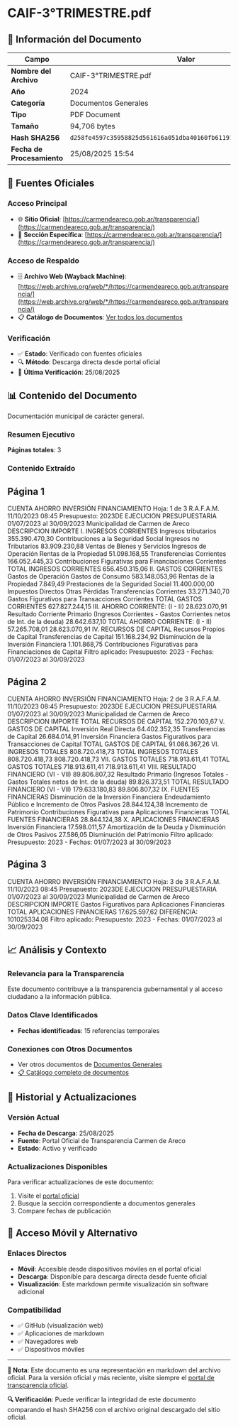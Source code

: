 # CAIF-3°TRIMESTRE.pdf

## 📄 Información del Documento

| Campo | Valor |
|-------|--------|
| **Nombre del Archivo** | CAIF-3°TRIMESTRE.pdf |
| **Año** | 2024 |
| **Categoría** | Documentos Generales |
| **Tipo** | PDF Document |
| **Tamaño** | 94,706 bytes |
| **Hash SHA256** | `d258fe4597c35958825d561616a051dba40160fb611911a4b6803165454db305` |
| **Fecha de Procesamiento** | 25/08/2025 15:54 |

## 🔗 Fuentes Oficiales

### Acceso Principal
- 🌐 **Sitio Oficial**: [https://carmendeareco.gob.ar/transparencia/](https://carmendeareco.gob.ar/transparencia/)
- 📁 **Sección Específica**: [https://carmendeareco.gob.ar/transparencia/](https://carmendeareco.gob.ar/transparencia/)

### Acceso de Respaldo
- 🗄️ **Archivo Web (Wayback Machine)**: [https://web.archive.org/web/*/https://carmendeareco.gob.ar/transparencia/](https://web.archive.org/web/*/https://carmendeareco.gob.ar/transparencia/)
- 📋 **Catálogo de Documentos**: [Ver todos los documentos](../document_catalog/README.md)

### Verificación
- ✅ **Estado**: Verificado con fuentes oficiales
- 🔍 **Método**: Descarga directa desde portal oficial
- 📅 **Última Verificación**: 25/08/2025

## 📊 Contenido del Documento

Documentación municipal de carácter general.

### Resumen Ejecutivo

**Páginas totales**: 3

### Contenido Extraído

## Página 1

CUENTA AHORRO INVERSIÓN FINANCIAMIENTO Hoja: 1 de 3 R.A.F.A.M.
11/10/2023 08:45
Presupuesto: 2023DE EJECUCION PRESUPUESTARIA 
01/07/2023 al 30/09/2023
Municipalidad de
Carmen de Areco
DESCRIPCION IMPORTE
I. INGRESOS CORRIENTES
Ingresos tributarios 355.390.470,30
Contribuciones a la Seguridad Social
Ingresos no Tributarios 83.909.230,88
Ventas de Bienes y Servicios
Ingresos de Operación
Rentas de la Propiedad 51.098.168,55
Transferencias Corrientes 166.052.445,33
Contribuciones Figurativas para Financiaciones Corrientes
TOTAL  INGRESOS CORRIENTES 656.450.315,06
II. GASTOS CORRIENTES
Gastos de Operación
Gastos de Consumo 583.148.053,96
Rentas de la Propiedad 7.849,49
Prestaciones de la Seguridad Social 11.400.000,00
Impuestos Directos
Otras Pérdidas
Transferencias Corrientes 33.271.340,70
Gastos Figurativos para Transacciones Corrientes
TOTAL  GASTOS CORRIENTES 627.827.244,15
III. AHORRO CORRIENTE: (I - II) 28.623.070,91
Resultado Corriente Primario (Ingresos Corrientes - Gastos Corrientes netos de Int. de la deuda) 28.642.637,10
TOTAL  AHORRO CORRIENTE: (I - II) 57.265.708,01 28.623.070,91
IV. RECURSOS DE CAPITAL
Recursos Propios de Capital
Transferencias de Capital 151.168.234,92
Disminución de la Inversión Financiera 1.101.868,75
Contribuciones Figurativas para Financiaciones de Capital
Filtro aplicado: Presupuesto: 2023 -  Fechas: 01/07/2023 al 30/09/2023

## Página 2

CUENTA AHORRO INVERSIÓN FINANCIAMIENTO Hoja: 2 de 3 R.A.F.A.M.
11/10/2023 08:45
Presupuesto: 2023DE EJECUCION PRESUPUESTARIA 
01/07/2023 al 30/09/2023
Municipalidad de
Carmen de Areco
DESCRIPCION IMPORTE
TOTAL  RECURSOS DE CAPITAL 152.270.103,67
V. GASTOS DE CAPITAL
Inversión Real Directa 64.402.352,35
Transferencias de Capital 26.684.014,91
Inversión Financiera
Gastos Figurativos para Transacciones de Capital
TOTAL  GASTOS DE CAPITAL 91.086.367,26
VI. INGRESOS TOTALES 808.720.418,73
TOTAL  INGRESOS TOTALES 808.720.418,73 808.720.418,73
VII. GASTOS TOTALES 718.913.611,41
TOTAL  GASTOS TOTALES 718.913.611,41 718.913.611,41
VIII. RESULTADO FINANCIERO (VI - VII) 89.806.807,32
Resultado Primario (Ingresos Totales - Gastos Totales netos de Int. de la deuda) 89.826.373,51
TOTAL  RESULTADO FINANCIERO (VI - VII) 179.633.180,83 89.806.807,32
IX. FUENTES FINANCIERAS
Disminución de la Inversión Financiera
Endeudamiento Público e Incremento de Otros Pasivos 28.844.124,38
Incremento de Patrimonio
Contribuciones Figurativas para Aplicaciones Financieras
TOTAL  FUENTES FINANCIERAS 28.844.124,38
X. APLICACIONES FINANCIERAS
Inversión Financiera 17.598.011,57
Amortización de la Deuda y Disminución de Otros Pasivos 27.586,05
Disminución del Patrimonio
Filtro aplicado: Presupuesto: 2023 -  Fechas: 01/07/2023 al 30/09/2023

## Página 3

CUENTA AHORRO INVERSIÓN FINANCIAMIENTO Hoja: 3 de 3 R.A.F.A.M.
11/10/2023 08:45
Presupuesto: 2023DE EJECUCION PRESUPUESTARIA 
01/07/2023 al 30/09/2023
Municipalidad de
Carmen de Areco
DESCRIPCION IMPORTE
Gastos Figurativos para Aplicaciones Financieras
TOTAL  APLICACIONES FINANCIERAS 17.625.597,62
DIFERENCIA: 101025334.08
Filtro aplicado: Presupuesto: 2023 -  Fechas: 01/07/2023 al 30/09/2023



## 📈 Análisis y Contexto

### Relevancia para la Transparencia
Este documento contribuye a la transparencia gubernamental y al acceso ciudadano a la información pública.

### Datos Clave Identificados
- **Fechas identificadas**: 15 referencias temporales

### Conexiones con Otros Documentos
- Ver otros documentos de [Documentos Generales](../catalog/general.md)
- [📋 Catálogo completo de documentos](../document_catalog/README.md)

## 🔄 Historial y Actualizaciones

### Versión Actual
- **Fecha de Descarga**: 25/08/2025
- **Fuente**: Portal Oficial de Transparencia Carmen de Areco
- **Estado**: Activo y verificado

### Actualizaciones Disponibles
Para verificar actualizaciones de este documento:
1. Visite el [portal oficial](https://carmendeareco.gob.ar/transparencia/)
2. Busque la sección correspondiente a documentos generales
3. Compare fechas de publicación

## 📱 Acceso Móvil y Alternativo

### Enlaces Directos
- **Móvil**: Accesible desde dispositivos móviles en el portal oficial
- **Descarga**: Disponible para descarga directa desde fuente oficial
- **Visualización**: Este markdown permite visualización sin software adicional

### Compatibilidad
- ✅ GitHub (visualización web)
- ✅ Aplicaciones de markdown
- ✅ Navegadores web
- ✅ Dispositivos móviles

---

**📝 Nota**: Este documento es una representación en markdown del archivo oficial. 
Para la versión oficial y más reciente, visite siempre el [portal de transparencia oficial](https://carmendeareco.gob.ar/transparencia/).

**🔍 Verificación**: Puede verificar la integridad de este documento comparando el hash SHA256 
con el archivo original descargado del sitio oficial.
